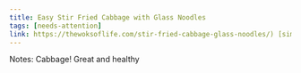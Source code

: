 ```yaml
---
title: Easy Stir Fried Cabbage with Glass Noodles
tags: [needs-attention]
link: https://thewoksoflife.com/stir-fried-cabbage-glass-noodles/) [simplified link](https://cooked.wiki/saved/3e36ce30-f158-4faa-8d7a-a1889e010d64
---
```

Notes: Cabbage\! Great and healthy

